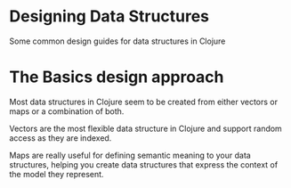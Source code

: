 # Designing Data Structures

Some common design guides for data structures in Clojure 

# The Basics design approach 

Most data structures in Clojure seem to be created from either vectors or maps or a combination of both.

Vectors are the most flexible data structure in Clojure and support random access as they are indexed.

Maps are really useful for defining semantic meaning to your data structures, helping you create data structures that express the context of the model they represent.

